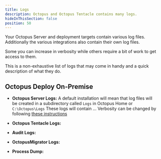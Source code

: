 ```yaml
---
title: Logs
description: Octopus and Octopus Tentacle contains many logs.
hideInThisSection: false
position: 50
---
```


Your Octopus Server and deployment targets contain various log files. Additionally the various integrations also contain their own log files.

Some you can increase in verbosity while others require a bit of work to get access to them.

This is a non-exhaustive list of logs that may come in handy and a quick description of what they do.

## Octopus Deploy On-Premise 

- **Octopus Server Logs:** A default installation will mean that log files will be created in a subdirectory called `Logs` in Octopus Home or `C:\Octopus\Logs`
These logs will contain ...
Verbosity can be changed by following [these instructions](/docs/support/log-files/index.md)

- **Octopus Tentacle Logs:**

- **Audit Logs:**

- **OctopusMigrator Logs:**

- **Process Dump:**


  
